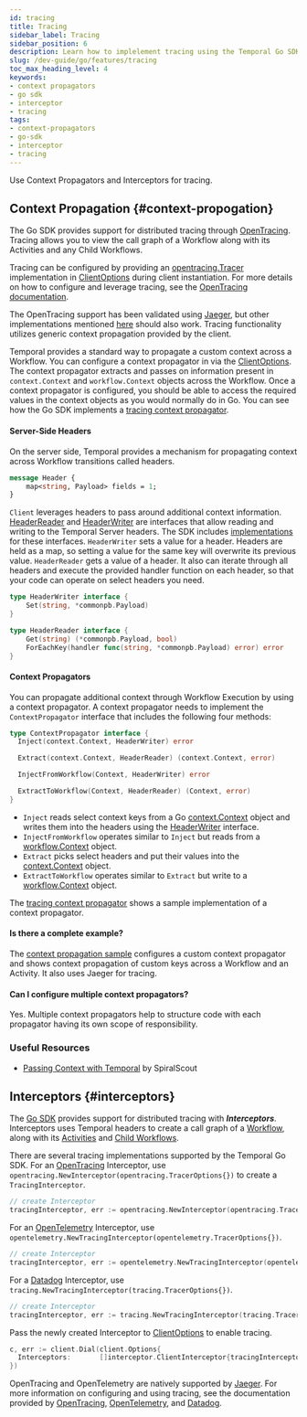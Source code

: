```yaml
---
id: tracing
title: Tracing
sidebar_label: Tracing
sidebar_position: 6
description: Learn how to implelement tracing using the Temporal Go SDK.
slug: /dev-guide/go/features/tracing
toc_max_heading_level: 4
keywords:
- context propagators
- go sdk
- interceptor
- tracing
tags:
- context-propagators
- go-sdk
- interceptor
- tracing
---
```


<!-- THIS FILE IS GENERATED. DO NOT EDIT THIS FILE DIRECTLY -->

Use Context Propagators and Interceptors for tracing.

## Context Propagation {#context-propogation}

The Go SDK provides support for distributed tracing through [OpenTracing](https://opentracing.io/).
Tracing allows you to view the call graph of a Workflow along with its Activities and any Child Workflows.

Tracing can be configured by providing an [opentracing.Tracer](https://pkg.go.dev/github.com/opentracing/opentracing-go#Tracer)
implementation in [ClientOptions](https://pkg.go.dev/go.temporal.io/sdk/internal#ClientOptions) during client instantiation.
For more details on how to configure and leverage tracing, see the [OpenTracing documentation](https://opentracing.io/docs/getting-started/).

The OpenTracing support has been validated using [Jaeger](https://www.jaegertracing.io/), but other implementations mentioned [here](https://opentracing.io/docs/supported-tracers/) should also work.
Tracing functionality utilizes generic context propagation provided by the client.

Temporal provides a standard way to propagate a custom context across a Workflow.
You can configure a context propagator in via the [ClientOptions](https://pkg.go.dev/go.temporal.io/sdk/internal#ClientOptions).
The context propagator extracts and passes on information present in `context.Context` and `workflow.Context` objects across the Workflow.
Once a context propagator is configured, you should be able to access the required values in the context objects as you would normally do in Go.
You can see how the Go SDK implements a [tracing context propagator](https://github.com/temporalio/sdk-go/blob/master/internal/tracer.go).

#### Server-Side Headers

On the server side, Temporal provides a mechanism for propagating context across Workflow transitions called headers.

```proto
message Header {
    map<string, Payload> fields = 1;
}
```

`Client` leverages headers to pass around additional context information.
[HeaderReader](https://pkg.go.dev/go.temporal.io/sdk/internal#HeaderReader) and [HeaderWriter](https://pkg.go.dev/go.temporal.io/sdk/internal#HeaderWriter) are interfaces that allow reading and writing to the Temporal Server headers.
The SDK includes [implementations](https://github.com/temporalio/sdk-go/blob/master/internal/headers.go) for these interfaces.
`HeaderWriter` sets a value for a header.
Headers are held as a map, so setting a value for the same key will overwrite its previous value.
`HeaderReader` gets a value of a header.
It also can iterate through all headers and execute the provided handler function on each header, so that your code can operate on select headers you need.

```go
type HeaderWriter interface {
	Set(string, *commonpb.Payload)
}

type HeaderReader interface {
	Get(string) (*commonpb.Payload, bool)
	ForEachKey(handler func(string, *commonpb.Payload) error) error
}
```

#### Context Propagators

You can propagate additional context through Workflow Execution by using a context propagator.
A context propagator needs to implement the `ContextPropagator` interface that includes the following four methods:

```go
type ContextPropagator interface {
  Inject(context.Context, HeaderWriter) error

  Extract(context.Context, HeaderReader) (context.Context, error)

  InjectFromWorkflow(Context, HeaderWriter) error

  ExtractToWorkflow(Context, HeaderReader) (Context, error)
}
```

- `Inject` reads select context keys from a Go [context.Context](https://golang.org/pkg/context/#Context) object and writes them into the headers using the [HeaderWriter](https://pkg.go.dev/go.temporal.io/sdk/internal#HeaderWriter) interface.
- `InjectFromWorkflow` operates similar to `Inject` but reads from a [workflow.Context](https://pkg.go.dev/go.temporal.io/sdk/internal#Context) object.
- `Extract` picks select headers and put their values into the [context.Context](https://golang.org/pkg/context/#Context) object.
- `ExtractToWorkflow` operates similar to `Extract` but write to a [workflow.Context](https://pkg.go.dev/go.temporal.io/sdk/internal#Context) object.

The [tracing context propagator](https://github.com/temporalio/sdk-go/blob/master/internal/tracer.go) shows a sample implementation of a context propagator.

#### Is there a complete example?

The [context propagation sample](https://github.com/temporalio/samples-go/blob/master/ctxpropagation/) configures a custom context propagator and shows context propagation of custom keys across a Workflow and an Activity.
It also uses Jaeger for tracing.

#### Can I configure multiple context propagators?

Yes. Multiple context propagators help to structure code with each propagator having its own scope of responsibility.

### Useful Resources

- [Passing Context with Temporal](https://spiralscout.com/blog/passing-context-with-temporal) by SpiralScout

## Interceptors {#interceptors}

The [Go SDK](https://github.com/temporalio/sdk-go) provides support for distributed tracing with **_Interceptors_**.
Interceptors uses Temporal headers to create a call graph of a [Workflow](/workflows#), along with its [Activities](/activities#) and [Child Workflows](/workflows#child-workflow).

There are several tracing implementations supported by the Temporal Go SDK.
For an [OpenTracing](https://pkg.go.dev/go.temporal.io/sdk/contrib/opentracing) Interceptor, use `opentracing.NewInterceptor(opentracing.TracerOptions{})` to create a `TracingInterceptor`.

```go
// create Interceptor
tracingInterceptor, err := opentracing.NewInterceptor(opentracing.TracerOptions{})
```

For an [OpenTelemetry](https://pkg.go.dev/go.temporal.io/sdk/contrib/opentelemetry) Interceptor, use `opentelemetry.NewTracingInterceptor(opentelemetry.TracerOptions{})`.

```go
// create Interceptor
tracingInterceptor, err := opentelemetry.NewTracingInterceptor(opentelemetry.TracerOptions{})
```

For a [Datadog](https://pkg.go.dev/go.temporal.io/sdk/contrib/datadog/tracing) Interceptor, use `tracing.NewTracingInterceptor(tracing.TracerOptions{})`.

```go
// create Interceptor
tracingInterceptor, err := tracing.NewTracingInterceptor(tracing.TracerOptions{})
```

Pass the newly created Interceptor to [ClientOptions](https://pkg.go.dev/go.temporal.io/sdk/internal#ClientOptions) to enable tracing.

```go
c, err := client.Dial(client.Options{
  Interceptors:       []interceptor.ClientInterceptor{tracingInterceptor},
})
```

OpenTracing and OpenTelemetry are natively supported by [Jaeger](https://www.jaegertracing.io/docs/1.46/features/#native-support-for-opentracing-and-opentelemetry).
For more information on configuring and using tracing, see the documentation provided by [OpenTracing](https://opentracing.io), [OpenTelemetry](https://opentelemetry.io/), and [Datadog](https://docs.datadoghq.com/tracing/).

